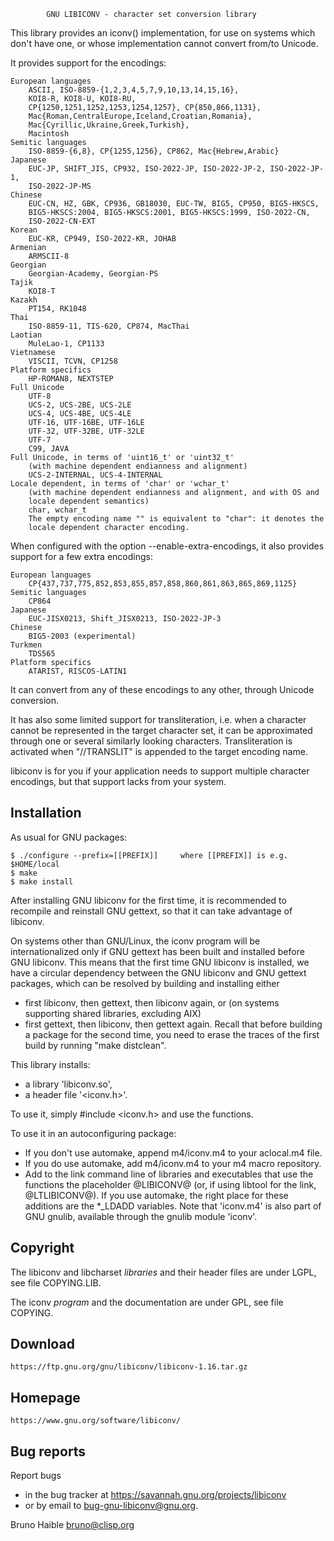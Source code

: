             GNU LIBICONV - character set conversion library

This library provides an iconv() implementation, for use on systems which
don't have one, or whose implementation cannot convert from/to Unicode.

It provides support for the encodings:

    European languages
        ASCII, ISO-8859-{1,2,3,4,5,7,9,10,13,14,15,16},
        KOI8-R, KOI8-U, KOI8-RU,
        CP{1250,1251,1252,1253,1254,1257}, CP{850,866,1131},
        Mac{Roman,CentralEurope,Iceland,Croatian,Romania},
        Mac{Cyrillic,Ukraine,Greek,Turkish},
        Macintosh
    Semitic languages
        ISO-8859-{6,8}, CP{1255,1256}, CP862, Mac{Hebrew,Arabic}
    Japanese
        EUC-JP, SHIFT_JIS, CP932, ISO-2022-JP, ISO-2022-JP-2, ISO-2022-JP-1,
        ISO-2022-JP-MS
    Chinese
        EUC-CN, HZ, GBK, CP936, GB18030, EUC-TW, BIG5, CP950, BIG5-HKSCS,
        BIG5-HKSCS:2004, BIG5-HKSCS:2001, BIG5-HKSCS:1999, ISO-2022-CN,
        ISO-2022-CN-EXT
    Korean
        EUC-KR, CP949, ISO-2022-KR, JOHAB
    Armenian
        ARMSCII-8
    Georgian
        Georgian-Academy, Georgian-PS
    Tajik
        KOI8-T
    Kazakh
        PT154, RK1048
    Thai
        ISO-8859-11, TIS-620, CP874, MacThai
    Laotian
        MuleLao-1, CP1133
    Vietnamese
        VISCII, TCVN, CP1258
    Platform specifics
        HP-ROMAN8, NEXTSTEP
    Full Unicode
        UTF-8
        UCS-2, UCS-2BE, UCS-2LE
        UCS-4, UCS-4BE, UCS-4LE
        UTF-16, UTF-16BE, UTF-16LE
        UTF-32, UTF-32BE, UTF-32LE
        UTF-7
        C99, JAVA
    Full Unicode, in terms of 'uint16_t' or 'uint32_t'
        (with machine dependent endianness and alignment)
        UCS-2-INTERNAL, UCS-4-INTERNAL
    Locale dependent, in terms of 'char' or 'wchar_t'
        (with machine dependent endianness and alignment, and with OS and
        locale dependent semantics)
        char, wchar_t
        The empty encoding name "" is equivalent to "char": it denotes the
        locale dependent character encoding.

When configured with the option --enable-extra-encodings, it also provides
support for a few extra encodings:

    European languages
        CP{437,737,775,852,853,855,857,858,860,861,863,865,869,1125}
    Semitic languages
        CP864
    Japanese
        EUC-JISX0213, Shift_JISX0213, ISO-2022-JP-3
    Chinese
        BIG5-2003 (experimental)
    Turkmen
        TDS565
    Platform specifics
        ATARIST, RISCOS-LATIN1

It can convert from any of these encodings to any other, through Unicode
conversion.

It has also some limited support for transliteration, i.e. when a character
cannot be represented in the target character set, it can be approximated
through one or several similarly looking characters. Transliteration is
activated when "//TRANSLIT" is appended to the target encoding name.

libiconv is for you if your application needs to support multiple character
encodings, but that support lacks from your system.


Installation
------------

As usual for GNU packages:

    $ ./configure --prefix=[[PREFIX]]     where [[PREFIX]] is e.g. $HOME/local
    $ make
    $ make install

After installing GNU libiconv for the first time, it is recommended to
recompile and reinstall GNU gettext, so that it can take advantage of
libiconv.

On systems other than GNU/Linux, the iconv program will be internationalized
only if GNU gettext has been built and installed before GNU libiconv. This
means that the first time GNU libiconv is installed, we have a circular
dependency between the GNU libiconv and GNU gettext packages, which can be
resolved by building and installing either
  - first libiconv, then gettext, then libiconv again,
or (on systems supporting shared libraries, excluding AIX)
  - first gettext, then libiconv, then gettext again.
Recall that before building a package for the second time, you need to erase
the traces of the first build by running "make distclean".

This library installs:
  - a library 'libiconv.so',
  - a header file '<iconv.h>'.

To use it, simply #include <iconv.h> and use the functions.

To use it in an autoconfiguring package:
  - If you don't use automake, append m4/iconv.m4 to your aclocal.m4
    file.
  - If you do use automake, add m4/iconv.m4 to your m4 macro repository.
  - Add to the link command line of libraries and executables that use
    the functions the placeholder @LIBICONV@ (or, if using libtool for
    the link, @LTLIBICONV@). If you use automake, the right place for
    these additions are the *_LDADD variables.
Note that 'iconv.m4' is also part of GNU gnulib, available through
the gnulib module 'iconv'.


Copyright
---------

The libiconv and libcharset _libraries_ and their header files are under LGPL,
see file COPYING.LIB.

The iconv _program_ and the documentation are under GPL, see file COPYING.


Download
--------

    https://ftp.gnu.org/gnu/libiconv/libiconv-1.16.tar.gz

Homepage
--------

    https://www.gnu.org/software/libiconv/

Bug reports
-----------

Report bugs
  - in the bug tracker at <https://savannah.gnu.org/projects/libiconv>
  - or by email to <bug-gnu-libiconv@gnu.org>.


Bruno Haible <bruno@clisp.org>
